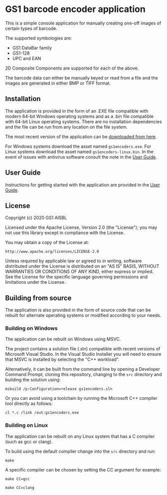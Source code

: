 GS1 barcode encoder application
===============================

This is a simple console application for manually creating one-off images of certain types of barcode.

The supported symbologies are:

* GS1 DataBar family
* GS1-128
* UPC and EAN

2D Composite Components are supported for each of the above.

The barcode data can either be manually keyed or read from a file and the images are generated in either BMP or TIFF format.


Installation
------------

The application is provided in the form of an .EXE file compatible with modern 64-bit Windows operating systems and as a .bin file compatible with 64-bit Linux operating systems. There are no installation dependencies and the file can be run from any location on the file system.

The most recent version of the application can be [downloaded from here](https://github.com/gs1/gs1-encoders/releases/latest).

For Windows systems download the asset named `gs1encoders.exe`. For Linux systems download the asset named `gs1encoders-linux.bin`. In the event of issues with antivirus software consult the note in the [User Guide](https://github.com/gs1/gs1-encoders/wiki/User-Guide).


User Guide
----------

Instructions for getting started with the application are provided in the [User Guide](https://github.com/gs1/gs1-encoders/wiki/User-Guide).


License
-------

Copyright (c) 2020 GS1 AISBL

Licensed under the Apache License, Version 2.0 (the "License"); you may not use
this library except in compliance with the License.

You may obtain a copy of the License at:

    http://www.apache.org/licenses/LICENSE-2.0

Unless required by applicable law or agreed to in writing, software distributed
under the License is distributed on an "AS IS" BASIS, WITHOUT WARRANTIES OR
CONDITIONS OF ANY KIND, either express or implied. See the License for the
specific language governing permissions and limitations under the License.


Building from source
--------------------

The application is also provided in the form of source code that can be rebuilt for alternate operating systems or modified according to your needs.


### Building on Windows

The application can be rebuilt on Windows using MSVC.

The project contains a solution file (.sln) compatible with recent versions of Microsoft Visual Studio. In the Visual Studio Installer you will need to ensure that MSVC is installed by selecting the "C++ workload".

Alternatively, it can be built from the command line by opening a Developer Command Prompt, cloning this repository, changing to the `src` directory and building the solution using:

    msbuild /p:Configuration=release gs1encoders.sln

Or you can avoid using a toolchain by running the Microsoft C++ compiler tool directly as follows:

    cl *.c /link /out:gs1encoders.exe


### Building on Linux

The application can be rebuilt on any Linux system that has a C compiler (such as gcc or clang).

To build using the default compiler change into the `src` directory and run:

    make

A specific compiler can be chosen by setting the CC argument for example:

    make CC=gcc

    make CC=clang
